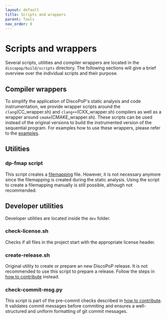 ```yaml
---
layout: default
title: Scripts and wrappers
parent: Tools
nav_order: 8
---
```


# Scripts and wrappers
Several scripts, utilities and compiler wrappers are located in the `discopop/build/scripts` directory.
The following sections will give a brief overview over the individual scripts and their purpose.

## Compiler wrappers
To simplify the application of DiscoPoP's static analysis and code instrumentation, we provide wrapper scripts around the `clang`(CC_wrapper.sh) and `clang++`(CXX_wrapper.sh) compilers as well as a wrapper around `cmake`(CMAKE_wrapper.sh).
These scripts can be used instead of the original versions to build the instrumented version of the sequential program.
For examples how to use these wrappers, please refer to the [examples](../examples/examples.md).

## Utilities
### dp-fmap script
This script creates a [filemapping](../data/Filemapping.md) file. However, it is not necessary anymore since the filemapping is created during the static analysis. Using the script to create a filemapping manually is still possible, although not recommended.

## Developer utilities
Developer utilities are located inside the `dev` folder.
### check-license.sh
Checks if all files in the project start with the appropriate license header.
### create-release.sh
Original utility to create or prepare an new DiscoPoP release. It is not recommended to use this script to prepare a release. Follow the steps in [how to contribute](../How_to_contribute.md) instead.
### check-commit-msg.py
This script is part of the pre-commit checks described in [how to contribute](../How_to_contribute.md).
It validates commit messages before commiting and ensures a well-structured and uniform formatting of git commit messages.
